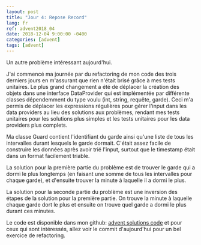```yaml
---
layout: post
title: "Jour 4: Repose Record"
lang: fr
ref: advent2018_04
date: 2018-12-04 9:00:00 -0400
categories: [advent]
tags: [advent]
---
```

Un autre problème intéressant aujourd'hui.

J'ai commencé ma journée par du refactoring de mon code des trois derniers jours en m'assurant que rien n'était brisé grâce à mes tests unitaires. Le plus grand changement a été de déplacer la création des objets dans une interface DataProvider qui est implémentée par différente classes dépendemment du type voulu (int, string, requête, garde). Ceci m'a permis de déplacer les expressions régulières pour gérer l'input dans les data providers au lieu des solutions aux problèmes, rendant mes tests unitaires pour les solutions plus simples et les tests unitaires pour les data providers plus complets.

Ma classe Guard contient l'identifiant du garde ainsi qu'une liste de tous les intervalles durant lesquels le garde dormait. C'était assez facile de construire les données après avoir trié l'input, surtout que le timestamp était dans un format facilement triable.

La solution pour la première partie du problème est de trouver le garde qui a dormi le plus longtemps (en faisant une somme de tous les intervalles pour chaque garde), et d'ensuite trouver la minute à laquelle il a dormi le plus.

La solution pour la seconde partie du problème est une inversion des étapes de la solution pour la première partie. On trouve la minute à laquelle chaque garde dort le plus et ensuite on trouve quel garde a dormi le plus durant ces minutes.

Le code est disponible dans mon github: [advent solutions code](https://github.com/lavoiecsh/lavoiecsh.github.io/tree/master/code/advent2018) et pour ceux qui sont intéressés, allez voir le commit d'aujourd'hui pour un bel exercice de refactoring.